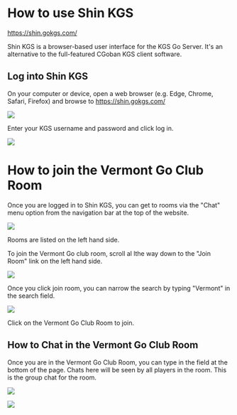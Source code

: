 # How to use Shin KGS

https://shin.gokgs.com/

Shin KGS is a browser-based user interface for the KGS Go Server.  It's an alternative to the full-featured CGoban KGS client software.

## Log into Shin KGS

On your computer or device, open a web browser (e.g. Edge, Chrome, Safari, Firefox) and browse to https://shin.gokgs.com/

![](/assets/img/shin1.png)

Enter your KGS username and password and click log in.

![](/assets/img/shin2_login.png)

# How to join the Vermont Go Club Room

Once you are logged in to Shin KGS, you can get to rooms via the "Chat" menu option from the navigation bar at the top of the website.

![](/assets/img/shin3_rooms.png)

Rooms are listed on the left hand side.  

To join the Vermont Go club room, scroll al lthe way down to the "Join Room" link on the left hand side.

![](/assets/img/shin4_joinroom.png)

Once you click join room, you can narrow the search by typing "Vermont" in the search field.

![](/assets/img/shin5_searchroom.png)

Click on the Vermont Go Club Room to join.

## How to Chat in the Vermont Go Club Room

Once you are in the Vermont Go Club Room, you can type in the field at the bottom of the page.  Chats here will be seen by all players in the room.  This is the group chat for the room.

![](/assets/img/shin6_vermontroom.png)

![](/assets/img/shin7_vermontroomchat.png)








